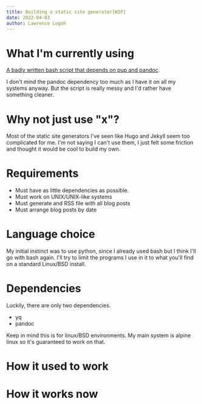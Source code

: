```yaml
---
title: Building a static site generator[WIP]
date: 2022-04-03
author: Lawrence Logoh
---
```


# What I'm currently using
[A badly written bash script that depends on pup and pandoc](https://github.com/lawrencelogoh/lawrencelogoh.github.io/blob/921d8d1012f73c6298b7d5412404b0f7b2a33ed/build).

I don't mind the pandoc dependency too much as I have it on all my systems anyway.
But the script is really messy and I'd rather have something cleaner.

# Why not just use "x"?

Most of the static site generators I've seen like Hugo and Jekyll seem too complicated for me.
I'm not saying I can't use them, I just felt some friction and thought it would be cool to build my own.

# Requirements 
- Must have as little dependencies as possible.
- Must work on UNIX/UNIX-like systems
- Must generate and RSS file with all blog posts
- Must arrange blog posts by date

# Language choice

My initial instinct was to use python, since I already used bash but I think I'll go with bash again.
I'll try to limit the programs I use in it to what you'll find on a standard Linux/BSD install.
 
# Dependencies
  Luckily, there are only two dependencies.
  - yq
  - pandoc
  
  Keep in mind this is for linux/BSD environments.
  My main system is alpine linux so it's guaranteed to work on that.
  
# How it used to work


# How it works now
